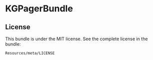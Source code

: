 KGPagerBundle
=============

License
-------

This bundle is under the MIT license. See the complete license in the bundle:

    Resources/meta/LICENSE
